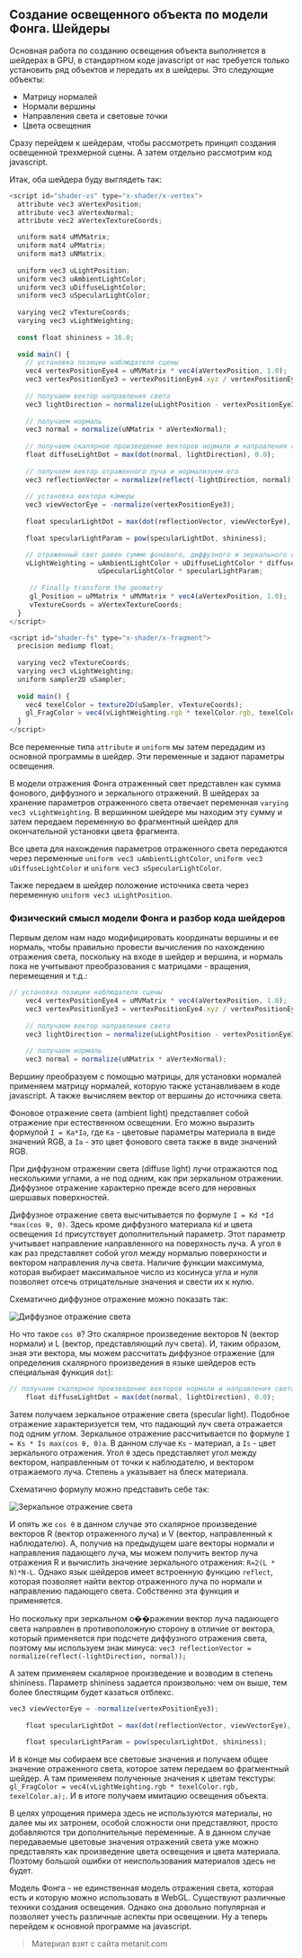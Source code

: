## Создание освещенного объекта по модели Фонга. Шейдеры

Основная работа по созданию освещения объекта выполняется в шейдерах в GPU, в стандартном коде javascript от нас требуется только установить ряд объектов и передать их в шейдеры. Это следующие объекты:
- Матрицу нормалей
- Нормали вершины
- Направления света и световые точки
- Цвета освещения

Сразу перейдем к шейдерам, чтобы рассмотреть принцип создания освещенной трехмерной сцены. А затем отдельно рассмотрим код javascript.

Итак, оба шейдера буду выглядеть так:

```js
<script id="shader-vs" type="x-shader/x-vertex">
  attribute vec3 aVertexPosition;
  attribute vec3 aVertexNormal;
  attribute vec2 aVertexTextureCoords;

  uniform mat4 uMVMatrix;
  uniform mat4 uPMatrix;
  uniform mat3 uNMatrix;
  
  uniform vec3 uLightPosition;
  uniform vec3 uAmbientLightColor;
  uniform vec3 uDiffuseLightColor;
  uniform vec3 uSpecularLightColor;
  
  varying vec2 vTextureCoords;
  varying vec3 vLightWeighting;
  
  const float shininess = 16.0;
    
  void main() {
    // установка позиции наблюдателя сцены
    vec4 vertexPositionEye4 = uMVMatrix * vec4(aVertexPosition, 1.0);
    vec3 vertexPositionEye3 = vertexPositionEye4.xyz / vertexPositionEye4.w;
  
    // получаем вектор направления света
    vec3 lightDirection = normalize(uLightPosition - vertexPositionEye3);
    
    // получаем нормаль
    vec3 normal = normalize(uNMatrix * aVertexNormal);
    
    // получаем скалярное произведение векторов нормали и направления света
    float diffuseLightDot = max(dot(normal, lightDirection), 0.0);
                                       
    // получаем вектор отраженного луча и нормализуем его
    vec3 reflectionVector = normalize(reflect(-lightDirection, normal));
    
    // установка вектора камеры
    vec3 viewVectorEye = -normalize(vertexPositionEye3);
    
    float specularLightDot = max(dot(reflectionVector, viewVectorEye), 0.0);
    
    float specularLightParam = pow(specularLightDot, shininess);

    // отраженный свет равен сумме фонового, диффузного и зеркального отражений света
    vLightWeighting = uAmbientLightColor + uDiffuseLightColor * diffuseLightDot +
                      uSpecularLightColor * specularLightParam;
    
     // Finally transform the geometry
     gl_Position = uPMatrix * uMVMatrix * vec4(aVertexPosition, 1.0);
     vTextureCoords = aVertexTextureCoords;  
  }                
</script>

<script id="shader-fs" type="x-shader/x-fragment">
  precision mediump float;
  
  varying vec2 vTextureCoords;
  varying vec3 vLightWeighting;
  uniform sampler2D uSampler;
  
  void main() {   
    vec4 texelColor = texture2D(uSampler, vTextureCoords);
    gl_FragColor = vec4(vLightWeighting.rgb * texelColor.rgb, texelColor.a);
  } 
</script>
```

Все переменные типа `attribute` и `uniform` мы затем передадим из основной программы в шейдер. Эти переменные и задают параметры освещения.

В модели отражения Фонга отраженный свет представлен как сумма фонового, диффузного и зеркального отражений. В шейдерах за хранение параметров отраженного света отвечает переменная `varying vec3 vLightWeighting`. В вершинном шейдере мы находим эту сумму и затем передаем переменную во фрагментный шейдер для окончательной установки цвета фрагмента.

Все цвета для нахождения параметров отраженного света передаются через переменные `uniform vec3 uAmbientLightColor`, `uniform vec3 uDiffuseLightColor` и `uniform vec3 uSpecularLightColor`.

Также передаем в шейдер положение источника света через переменную `uniform vec3 uLightPosition`.

### Физический смысл модели Фонга и разбор кода шейдеров

Первым делом нам надо модифицировать координаты вершины и ее нормаль, чтобы правильно провести вычисления по нахождению отражения света, поскольку на входе в шейдер и вершина, и нормаль пока не учитывают преобразования с матрицами - вращения, перемещения и т.д.:

```js
// установка позиции наблюдателя сцены
    vec4 vertexPositionEye4 = uMVMatrix * vec4(aVertexPosition, 1.0);
    vec3 vertexPositionEye3 = vertexPositionEye4.xyz / vertexPositionEye4.w;
  
    // получаем вектор направления света
    vec3 lightDirection = normalize(uLightPosition - vertexPositionEye3);
    
    // получаем нормаль
    vec3 normal = normalize(uNMatrix * aVertexNormal);
```

Вершину преобразуем с помощью матрицы, для установки нормалей применяем матрицу нормалей, которую также устанавливаем в коде javascript. А также вычисляем вектор от вершины до источника света.

Фоновое отражение света (ambient light) представляет собой отражение при естественном освещении. Его можно выразить формулой `I = Ka*Ia`, где `Ka` - цветовые параметры материала в виде значений RGB, а `Ia` - это цвет фонового света также в виде значений RGB.

При диффузном отражении света (diffuse light) лучи отражаются под несколькими углами, а не под одним, как при зеркальном отражении. Диффузное отражение характерно прежде всего для неровных шершавых поверхностей.

Диффузное отражение света высчитывается по формуле `I = Kd *Id *max(cos θ, 0)`. Здесь кроме диффузного материала `Kd` и цвета освещения `Id` присутствует дополнительный параметр. Этот параметр учитывает направление направленного на поверхность луча. А угол `θ` как раз представляет собой угол между нормалью поверхности и вектором направления луча света. Наличие функции максимума, которая выбирает максимальное число из косинуса угла и нуля позволяет отсечь отрицательные значения и свести их к нулю.

Схематично диффузное отражение можно показать так:

![Диффузное отражение света](https://metanit.com/web/webgl/pics/8.3.png)

Но что такое `cos θ`?  Это скалярное произведение векторов N (вектор нормали) и L (вектор, представляющий луч света). И, таким образом, зная эти вектора, мы можем рассчитать диффузное отражение (для определения скалярного произведения в языке шейдеров есть специальная функция `dot`):

```js
// получаем скалярное произведение векторов нормали и направления света
    float diffuseLightDot = max(dot(normal, lightDirection), 0.0);
```

Затем получаем зеркальное отражение света (specular light). Подобное отражение характеризуется тем, что падающий луч света отражается под одним углом. Зеркальное отражение рассчитывается по формуле `I = Ks * Is max(cos θ, 0)a`. В данном случае `Ks` - материал, а `Is` - цвет зеркального отражения. Угол `θ` здесь представляет угол между вектором, направленным от точки к наблюдателю, и вектором отражаемого луча. Степень `a` указывает на блеск материала.

Схематично формулу можно представить себе так:

![Зеркальное отражение света](https://metanit.com/web/webgl/pics/8.4.png)

И опять же `cos θ` в данном случае это скалярное произведение векторов R (вектор отраженного луча) и V (вектор, направленный к наблюдателю). А, получив на предыдущем шаге векторы нормали и направления падающего луча, мы можем получить вектор луча отражения R и вычислить значение зеркального отражения: `R=2(L * N)*N-L`. Однако язык шейдеров имеет встроенную функцию `reflect`, которая позволяет найти вектор отраженного луча по нормали и направлению падающего света. Собственно эта функция и применяется.

Но поскольку при зеркальном о��ражении вектор луча падающего света направлен в противоположную сторону в отличие от вектора, который применяется при подсчете диффузного отражения света, поэтому мы используем знак минуса: `vec3 reflectionVector = normalize(reflect(-lightDirection, normal));`

А затем применяем скалярное произведение и возводим в степень shininess. Параметр shininess задается произвольно: чем он выше, тем более блестящим будет казаться отблекс.

```js
vec3 viewVectorEye = -normalize(vertexPositionEye3);
    
    float specularLightDot = max(dot(reflectionVector, viewVectorEye), 0.0);
    
    float specularLightParam = pow(specularLightDot, shininess);
```

И в конце мы собираем все световые значения и получаем общее значение отраженного света, которое затем передаем во фрагментный шейдер. А там применяем полученные значения к цветам текстуры: `gl_FragColor = vec4(vLightWeighting.rgb * texelColor.rgb, texelColor.a);`. И в итоге получаем имитацию освещения объекта.

В целях упрощения примера здесь не используются материалы, но далее мы их затронем, особой сложности они представляют, просто добавляются три дополнительные переменные. А в данном случае передаваемые цветовые значения отражений света уже можно представлять как произведение цвета освещения и цвета материала. Поэтому большой ошибки от неиспользования материалов здесь не будет.

Модель Фонга - не единственная модель отражения света, которая есть и которую можно использовать в WebGL. Существуют различные техники создания освещения. Однако она довольно популярная и позволяет учесть различные аспекты при освещении. Ну а теперь перейдем к основной программе на javascript.


> Материал взят с сайта metanit.com